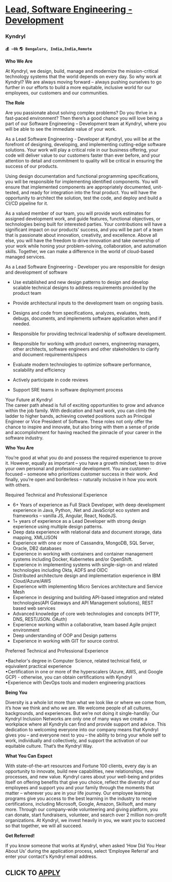 # [Lead, Software Engineering - Development](https://www.remotewlb.com/apply/lead-software-engineering-development-58341)  
### Kyndryl  
#### `💰 ~0k` `🌎 Bengaluru, India,India,Remote`  

**Who We Are**

At Kyndryl, we design, build, manage and modernize the mission-critical technology systems that the world depends on every day. So why work at Kyndryl? We are always moving forward – always pushing ourselves to go further in our efforts to build a more equitable, inclusive world for our employees, our customers and our communities.

  
 **The Role**

Are you passionate about solving complex problems? Do you thrive in a fast-paced environment? Then there’s a good chance you will love being a part of our Software Engineering – Development team at Kyndryl, where you will be able to see the immediate value of your work.  
  
As a Lead Software Engineering - Developer at Kyndryl, you will be at the forefront of designing, developing, and implementing cutting-edge software solutions. Your work will play a critical role in our business offering, your code will deliver value to our customers faster than ever before, and your attention to detail and commitment to quality will be critical in ensuring the success of our products.  
  
Using design documentation and functional programming specifications, you will be responsible for implementing identified components. You will ensure that implemented components are appropriately documented, unit-tested, and ready for integration into the final product. You will have the opportunity to architect the solution, test the code, and deploy and build a CI/CD pipeline for it.  
  
As a valued member of our team, you will provide work estimates for assigned development work, and guide features, functional objectives, or technologies being built for interested parties. Your contributions will have a significant impact on our products' success, and you will be part of a team that is passionate about innovation, creativity, and excellence. Above all else, you will have the freedom to drive innovation and take ownership of your work while honing your problem-solving, collaboration, and automation skills. Together, we can make a difference in the world of cloud-based managed services.

As a Lead Software Engineering - Developer you are responsible for design and development of software

  * Use established and new design patterns to design and develop scalable technical designs to address requirements provided by the product team
  * Provide architectural inputs to the development team on ongoing basis.
  * Designs and code from specifications, analyzes, evaluates, tests, debugs, documents, and implements software application when and if needed.

  * Responsible for providing technical leadership of software development.
  * Responsible for working with product owners, engineering managers, other architects, software engineers and other stakeholders to clarify and document requirements/specs
  * Evaluate modern technologies to optimize software performance, scalability and efficiency
  * Actively participate in code reviews
  * Support SRE teams in software deployment process

Your Future at Kyndryl  
The career path ahead is full of exciting opportunities to grow and advance within the job family. With dedication and hard work, you can climb the ladder to higher bands, achieving coveted positions such as Principal Engineer or Vice President of Software. These roles not only offer the chance to inspire and innovate, but also bring with them a sense of pride and accomplishment for having reached the pinnacle of your career in the software industry.

  
 **Who You Are**

You’re good at what you do and possess the required experience to prove it. However, equally as important – you have a growth mindset; keen to drive your own personal and professional development. You are customer-focused – someone who prioritizes customer success in their work. And finally, you’re open and borderless – naturally inclusive in how you work with others.  
  
Required Technical and Professional Experience

  * 6+ Years of experience as Full Stack Developer, with deep development experience in Java, Python, .Net and JavaScript eco system and frameworks – vanilla JS, Angular, React, NodeJS.
  * 1+ years of experience as a Lead Developer with strong design experience using multiple design patterns.
  * Deep data experience with relational data and document storage, data mapping, XML/JSON
  * Experience with one or more of Cassandra, MongoDB, SQL Server, Oracle, DB2 databases
  * Experience in working with containers and container management systems including Docker, Kubernetes and/or OpenShift.
  * Experience in implementing systems with single-sign-on and related technologies including Okta, ADFS and OIDC
  * Distributed architecture design and implementation experience in IBM Cloud/Azure/AWS 
  * Experience with implementing Micro Services architecture and Service Mesh
  * Experience in designing and building API-based integration and related technologies(API Gateways and API Management solutions), REST based web services
  * Advanced knowledge of core web technologies and concepts (HTTP, DNS, REST/JSON. OAuth)
  * Experience working within a collaborative, team based Agile project environment
  * Deep understanding of OOP and Design patterns
  * Experience in working with GIT for source control.

  
Preferred Technical and Professional Experience  
  
•Bachelor's degree in Computer Science, related technical field, or equivalent practical experience  
•Certification in one or more of the hyperscalers (Azure, AWS, and Google GCP) - otherwise, you can obtain certifications with Kyndryl  
•Experience with DevOps tools and modern engineering practices

  
 **Being You**

Diversity is a whole lot more than what we look like or where we come from, it’s how we think and who we are. We welcome people of all cultures, backgrounds, and experiences. But we’re not doing it single-handily: Our Kyndryl Inclusion Networks are only one of many ways we create a workplace where all Kyndryls can find and provide support and advice. This dedication to welcoming everyone into our company means that Kyndryl gives you – and everyone next to you – the ability to bring your whole self to work, individually and collectively, and support the activation of our equitable culture. That’s the Kyndryl Way.

  
 **What You Can Expect**

With state-of-the-art resources and Fortune 100 clients, every day is an opportunity to innovate, build new capabilities, new relationships, new processes, and new value. Kyndryl cares about your well-being and prides itself on offering benefits that give you choice, reflect the diversity of our employees and support you and your family through the moments that matter – wherever you are in your life journey. Our employee learning programs give you access to the best learning in the industry to receive certifications, including Microsoft, Google, Amazon, Skillsoft, and many more. Through our company-wide volunteering and giving platform, you can donate, start fundraisers, volunteer, and search over 2 million non-profit organizations. At Kyndryl, we invest heavily in you, we want you to succeed so that together, we will all succeed.

 **Get Referred!**

If you know someone that works at Kyndryl, when asked ‘How Did You Hear About Us’ during the application process, select ‘Employee Referral’ and enter your contact's Kyndryl email address.

  
## CLICK TO [APPLY](https://www.remotewlb.com/apply/lead-software-engineering-development-58341)

